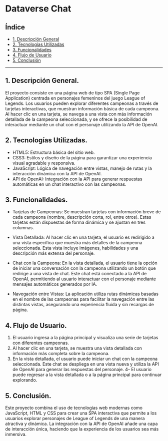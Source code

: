 # Dataverse Chat

## Índice

* [1. Descripción General](#1-Descripción-General)
* [2. Tecnologías Utilizadas](#2-Tecnologías-Utilizadas)
* [3. Funcionalidades](#3-Funcionalidades)
* [4. Flujo de Usuario](#4-Flujo-de-Usuario)
* [5. Conclusión](#5-Conclusión)


***

## 1. Descripción General.

El proyecto consiste en una página web de tipo SPA (Single Page Application) centrada en personajes femeninos del juego League of Legends. Los usuarios pueden explorar diferentes campeonas a través de tarjetas interactivas, que muestran información básica de cada campeona. Al hacer clic en una tarjeta, se navega a una vista con más información detallada de la campeona seleccionada, y se ofrece la posibilidad de interactuar mediante un chat con el personaje utilizando la API de OpenAI.
 

## 2. Tecnologías Utilizadas.

* HTML5: Estructura básica del sitio web.
* CSS3: Estilos y diseño de la página para garantizar una experiencia visual agradable y responsiva.
* JavaScript: Lógica de navegación entre vistas, manejo de rutas y la interacción dinámica con la API de OpenAI.
* API de OpenAI: Integración con la API para generar respuestas automáticas en un chat interactivo con las campeonas.


## 3. Funcionalidades.

* Tarjetas de Campeonas: Se muestran tarjetas con información breve de cada campeona (nombre, descripción corta, rol, entre otros). Estas tarjetas están dispuestas de forma dinámica y se ajustan en tres columnas.

* Vista Detallada: Al hacer clic en una tarjeta, el usuario es redirigido a una vista específica que muestra más detalles de la campeona seleccionada. Esta vista incluye imágenes, habilidades y una descripción más extensa del personaje.

* Chat con la Campeona: En la vista detallada, el usuario tiene la opción de iniciar una conversación con la campeona utilizando un botón que redirige a una vista de chat. Este chat está conectado a la API de OpenAI, permitiendo al usuario interactuar con el personaje mediante mensajes automáticos generados por IA.

* Navegación entre Vistas: La aplicación utiliza rutas dinámicas basadas en el nombre de las campeonas para facilitar la navegación entre las distintas vistas, asegurando una experiencia fluida y sin recargas de página.


## 4. Flujo de Usuario.

1. El usuario ingresa a la página principal y visualiza una serie de tarjetas con diferentes campeonas.
2. Al hacer clic en una tarjeta, se muestra una vista detallada con información más completa sobre la campeona.
3. En la vista detallada, el usuario puede iniciar un chat con la campeona seleccionada. Este chat se despliega en una vista nueva y utiliza la API de OpenAI para generar las respuestas del personaje.
4- El usuario puede regresar a la vista detallada o a la página principal para continuar explorando.

## 5. Conclusión.

Este proyecto combina el uso de tecnologías web modernas como JavaScript, HTML y CSS para crear una SPA interactiva que permite a los usuarios explorar personajes de League of Legends de una manera atractiva y dinámica. La integración con la API de OpenAI añade una capa de interacción única, haciendo que la experiencia de los usuarios sea más inmersiva.
